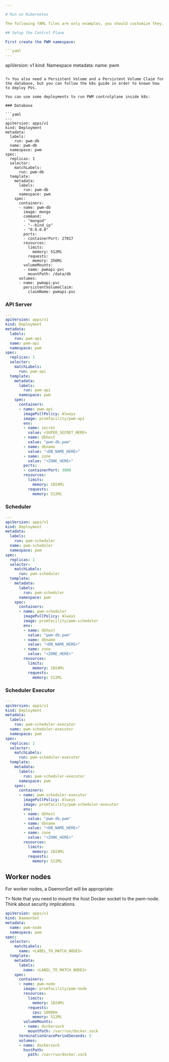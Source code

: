 ```yaml
---

# Run on Kubernetes

The following YAML files are only examples, you should customize they.

## Setup the Control Plane

First create the PWM namespace:

```yaml
---
```

apiVersion: v1
kind: Namespace
metadata:
  name: pwm
```

?> You also need a Persistent Volume and a Persistent Volume Claim for the database, but you can follow the k8s guide in order to known how to deploy PVs.

You can use some deployments to run PWM controlplane inside k8s:

### Database

```yaml
---
apiVersion: apps/v1
kind: Deployment
metadata:
  labels:
    run: pwm-db
  name: pwm-db
  namespace: pwm
spec:
  replicas: 1
  selector:
    matchLabels:
      run: pwm-db
  template:
    metadata:
      labels:
        run: pwm-db
      namespace: pwm
    spec:
      containers:
      - name: pwm-db
        image: mongo
        command:
        - "mongod"
        - "--bind_ip"
        - "0.0.0.0"
        ports:
        - containerPort: 27017
        resources:
          limits:
            memory: 512Mi
          requests:
            memory: 256Mi
        volumeMounts:
        - name: pwmapi-pvc
          mountPath: /data/db
      volumes:
      - name: pwmapi-pvc
        persistentVolumeClaim:
          claimName: pwmapi-pvc
```

### API Server

```yaml
---
apiVersion: apps/v1
kind: Deployment
metadata:
  labels:
    run: pwm-api
  name: pwm-api
  namespace: pwm
spec:
  replicas: 1
  selector:
    matchLabels:
      run: pwm-api
  template:
    metadata:
      labels:
        run: pwm-api
      namespace: pwm
    spec:
      containers:
      - name: pwm-api
        imagePullPolicy: Always
        image: promfacility/pwm-api
        env:
        - name: secret
          value: <SUPER_SECRET_HERE>
        - name: dbhost
          value: "pwm-db.pwm"
        - name: dbname
          value: "<DB_NAME_HERE>"
        - name: zone
          value: "<ZONE_HERE>"
        ports:
        - containerPort: 3000
        resources:
          limits:
            memory: 1024Mi
          requests:
            memory: 512Mi
```

### Scheduler

```yaml
---
apiVersion: apps/v1
kind: Deployment
metadata:
  labels:
    run: pwm-scheduler
  name: pwm-scheduler
  namespace: pwm
spec:
  replicas: 1
  selector:
    matchLabels:
      run: pwm-scheduler
  template:
    metadata:
      labels:
        run: pwm-scheduler
      namespace: pwm
    spec:
      containers:
      - name: pwm-scheduler
        imagePullPolicy: Always
        image: promfacility/pwm-scheduler
        env:
        - name: dbhost
          value: "pwm-db.pwm"
        - name: dbname
          value: "<DB_NAME_HERE>"
        - name: zone
          value: "<ZONE_HERE>"
        resources:
          limits:
            memory: 1024Mi
          requests:
            memory: 512Mi
```

### Scheduler Executor

```yaml
---
apiVersion: apps/v1
kind: Deployment
metadata:
  labels:
    run: pwm-scheduler-executor
  name: pwm-scheduler-executor
  namespace: pwm
spec:
  replicas: 1
  selector:
    matchLabels:
      run: pwm-scheduler-executor
  template:
    metadata:
      labels:
        run: pwm-scheduler-executor
      namespace: pwm
    spec:
      containers:
      - name: pwm-scheduler-executor
        imagePullPolicy: Always
        image: promfacility/pwm-scheduler-executor
        env:
        - name: dbhost
          value: "pwm-db.pwm"
        - name: dbname
          value: "<DB_NAME_HERE>"
        - name: zone
          value: "<ZONE_HERE>"
        resources:
          limits:
            memory: 1024Mi
          requests:
            memory: 512Mi
```

## Worker nodes

For worker nodes, a DaemonSet will be appropriate:

?> Note that you need to mount the host Docker socket to the pwm-node. Think about security implications. 

```yaml
apiVersion: apps/v1
kind: DaemonSet
metadata:
  name: pwm-node
  namespace: pwm
spec:
  selector:
    matchLabels:
      name: <LABEL_TO_MATCH_NODES>
  template:
    metadata:
      labels:
        name: <LABEL_TO_MATCH_NODES>
    spec:
      containers:
      - name: pwm-node
        image: promfacility/pwm-node
        resources:
          limits:
            memory: 1024Mi
          requests:
            cpu: 10000m
            memory: 512Mi
        volumeMounts:
        - name: dockersock
          mountPath: /var/run/docker.sock
      terminationGracePeriodSeconds: 5
      volumes:
      - name: dockersock
        hostPath:
          path: /var/run/docker.sock
```
